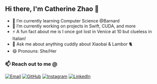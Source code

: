 ## Hi there, I'm Catherine Zhao 👋

- 🌱 I’m currently learning Computer Science @Barnard
- 🔭 I’m currently working on projects in Swift, CUDA, and more
- ⚡ A fun fact about me is I once got lost in Venice at 10 but clueless in Italian!
- 💬 Ask me about anything cuddly about Xiaobai & Lambor 🐈
- 😄 Pronouns: She/Her
  
### 📫 Reach out to me @
  [![Email](https://img.shields.io/badge/Email-D14836?style=for-the-badge&logo=gmail&logoColor=white)](mailto:cathzzr2@gmail.com)
  [![GitHub](https://img.shields.io/badge/GitHub-181717?style=for-the-badge&logo=github&logoColor=white)](https://github.com/cathzzr2)
  [![Instagram](https://img.shields.io/badge/Instagram-E4405F?style=for-the-badge&logo=instagram&logoColor=white)](https://www.instagram.com/cathzzr2)
  [![LinkedIn](https://img.shields.io/badge/LinkedIn-0077B5?style=for-the-badge&logo=linkedin&logoColor=white)](https://linkedin.com/in/cathzzr2)


